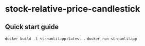 # stock-relative-price-candlestick

## Quick start guide

`docker build -t streamlitapp:latest .`
`docker run streamlitapp`
